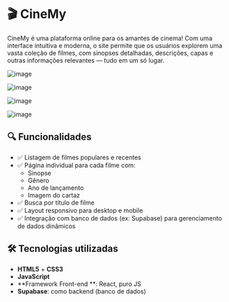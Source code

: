 # 🎬 CineMy

CineMy é uma plataforma online para os amantes de cinema! Com uma interface intuitiva e moderna, o site permite que os usuários explorem uma vasta coleção de filmes, com sinopses detalhadas, descrições, capas e outras informações relevantes — tudo em um só lugar.

![image](https://github.com/user-attachments/assets/da87bef4-d209-4def-86ed-c31d5fb064df)


![image](https://github.com/user-attachments/assets/d7681171-5f66-4c96-b0d1-c098b66d90ef)

![image](https://github.com/user-attachments/assets/3b352775-6285-4c70-9903-b56d6ef4c0cb)

![image](https://github.com/user-attachments/assets/9b5362cb-cfb9-4602-868b-23f745416d3e)

## 🔍 Funcionalidades

- ✅ Listagem de filmes populares e recentes
- ✅ Página individual para cada filme com:
  - Sinopse
  - Gênero
  - Ano de lançamento
  - Imagem do cartaz
- ✅ Busca por título de filme
- ✅ Layout responsivo para desktop e mobile
- ✅ Integração com banco de dados (ex: Supabase) para gerenciamento de dados dinâmicos

## 🛠️ Tecnologias utilizadas

- **HTML5** + **CSS3**
- **JavaScript**
- **Framework Front-end **: React, puro JS
- **Supabase**: como backend (banco de dados)
